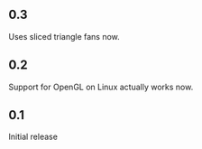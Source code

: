 ## 0.3
Uses sliced triangle fans now.

## 0.2
Support for OpenGL on Linux actually works now.

## 0.1
Initial release
